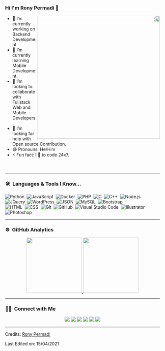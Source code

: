 ### Hi I'm Rony Permadi 👋

<img align="right" src="https://raw.githubusercontent.com/ronypermadi/ronypermadi.com/e0ed50c0b59bff7d5caf57476b6efe32cf0eb988/public/assets/front/images/undraw/undraw_code_review_l1q9.svg?token=AITJMDFSI74YHM2BE3ODARTAO6TQM" width="400" height="400" style="transform: rotateY(180deg);" />

- 🔭 I’m currently working on Backend Development
- 🌱 I’m currently learning Mobile Development.
- 👯 I’m looking to collaborate with Fullstack Web and Mobile Developers.
- 🤔 I’m looking for help with Open source Contribution.
- 😄 Pronouns: He/Him
- ⚡ Fun fact: I 💖 to code 24x7.

<br/>

---

### 🛠 &nbsp;Languages & Tools I Know...

![Python](https://img.shields.io/badge/-Python-05122A?style=flat&logo=python)&nbsp;
![JavaScript](https://img.shields.io/badge/-JavaScript-05122A?style=flat&logo=javascript)&nbsp;
![Docker](https://img.shields.io/badge/-Docker-05122A?style=flat&logo=docker)&nbsp;
![PHP](https://img.shields.io/badge/-PHP-05122A?style=flat&logo=php)&nbsp;
![C](https://img.shields.io/badge/-C-05122A?style=flat&logo=C&logoColor=A8B9CC)&nbsp;
![C++](https://img.shields.io/badge/-C++-05122A?style=flat&logo=C%2B%2B&logoColor=00599C)&nbsp;
![Node.js](https://img.shields.io/badge/-Node.js-05122A?style=flat&logo=node.js)&nbsp;
![JQuery](https://img.shields.io/badge/-JQuery-blue?style=flat&logo=jquery)&nbsp;
![WordPress](https://img.shields.io/badge/-WordPress-blue?style=flat&logo=wordpress)&nbsp;
![JSON](https://img.shields.io/badge/-json-02569B?style=flat&logo=json)&nbsp;
![MySQL](https://img.shields.io/badge/-MySQL-black?style=flat&logo=mysql)&nbsp;
![Bootstrap](https://img.shields.io/badge/-Bootstrap-05122A?style=flat&logo=bootstrap&logoColor=563D7C)\
![HTML](https://img.shields.io/badge/-HTML-05122A?style=flat&logo=HTML5)&nbsp;
![CSS](https://img.shields.io/badge/-CSS-05122A?style=flat&logo=CSS3&logoColor=1572B6)&nbsp;
![Git](https://img.shields.io/badge/-Git-05122A?style=flat&logo=git)&nbsp;
![GitHub](https://img.shields.io/badge/-GitHub-05122A?style=flat&logo=github)&nbsp;
![Visual Studio Code](https://img.shields.io/badge/-Visual%20Studio%20Code-05122A?style=flat&logo=visual-studio-code&logoColor=007ACC)&nbsp;
![Illustrator](https://img.shields.io/badge/-Illustrator-05122A?style=flat&logo=adobe-illustrator)&nbsp;
![Photoshop](https://img.shields.io/badge/-Photoshop-05122A?style=flat&logo=adobe-photoshop)&nbsp;

---

### ⚙️ &nbsp;GitHub Analytics

<p align="center">
<a href="https://github.com/ronypermadi">
  <img height="180em" src="https://github-readme-stats-eight-theta.vercel.app/api?username=ronypermadi&show_icons=true&theme=algolia&include_all_commits=true&count_private=true"/>
  <img height="180em" src="https://github-readme-stats-eight-theta.vercel.app/api/top-langs/?username=ronypermadi&layout=compact&langs_count=8&theme=algolia"/>
</a>
</p>

---

### 🤝🏻 &nbsp;Connect with Me

<p align="center">
<a href="https://www.ronypermadi.com"><img src="https://img.shields.io/badge/-ronypermadi.com-3423A6?style=flat&logo=Google-Chrome&logoColor=white"/></a>
<a href="https://linkedin.com/in/rony-permadi-a835a5b2"><img src="https://img.shields.io/badge/-Rony%20Permadi-0077B5?style=flat&logo=Linkedin&logoColor=white"/></a>
<a href="mailto:ronnypermadi1@gmail.com"><img src="https://img.shields.io/badge/-ronnypermadi1@gmail.com-D14836?style=flat&logo=Gmail&logoColor=white"/></a>
<a href="https://instagram.com/ronypermadi1"><img src="https://img.shields.io/badge/-@ronypermadi1-E4405F?style=flat&logo=Instagram&logoColor=white"/></a>
<a href="https://facebook.com/roony.permadi"><img src="https://img.shields.io/badge/-@rony.permadi-1877F2?style=flat&logo=Facebook&logoColor=white"/></a>
<a href="https://www.behance.net/ronypermadi"><img src="https://img.shields.io/badge/-@ronypermadi-1769FF?style=flat&logo=Behance&logoColor=white"/></a>
</p>

-----
Credits: [Rony Permadi](https://github.com/ronypermadi)

Last Edited on: 15/04/2021
